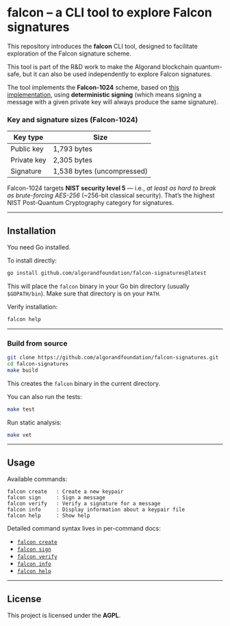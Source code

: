 # falcon – a CLI tool to explore Falcon signatures

This repository introduces the **falcon** CLI tool, designed to facilitate exploration of the Falcon signature scheme.

This tool is part of the R&D work to make the Algorand blockchain quantum-safe, but it can also be used independently to explore Falcon signatures.

The tool implements the **Falcon-1024** scheme, based on [this implementation](https://github.com/algorand/falcon), using **deterministic signing** (which means signing a message with a given private key will always produce the same signature).

### Key and signature sizes (Falcon-1024)

| Key type    | Size        |
|-------------|-------------|
| Public key  | 1,793 bytes |
| Private key | 2,305 bytes |
| Signature   | 1,538 bytes (uncompressed) |

Falcon-1024 targets **NIST security level 5** — i.e., *at least as hard to break as brute-forcing AES-256* (~256-bit classical security).
That’s the highest NIST Post-Quantum Cryptography category for signatures.

---

## Installation

You need Go installed.

To install directly:

```bash
go install github.com/algorandfoundation/falcon-signatures@latest
```

This will place the `falcon` binary in your Go bin directory (usually `$GOPATH/bin`).
Make sure that directory is on your `PATH`.

Verify installation:

```bash
falcon help
```

---

### Build from source

```bash
git clone https://github.com/algorandfoundation/falcon-signatures.git
cd falcon-signatures
make build
```

This creates the `falcon` binary in the current directory.

You can also run the tests:

```bash
make test
```

Run static analysis:

```bash
make vet
```

---

## Usage

Available commands:

```
falcon create   : Create a new keypair
falcon sign     : Sign a message
falcon verify   : Verify a signature for a message
falcon info     : Display information about a keypair file
falcon help     : Show help
```

Detailed command syntax lives in per-command docs:

- [`falcon create`](docs/create.md)
- [`falcon sign`](docs/sign.md)
- [`falcon verify`](docs/verify.md)
- [`falcon info`](docs/info.md)
- [`falcon help`](docs/help.md)

---

## License

This project is licensed under the **AGPL**.
